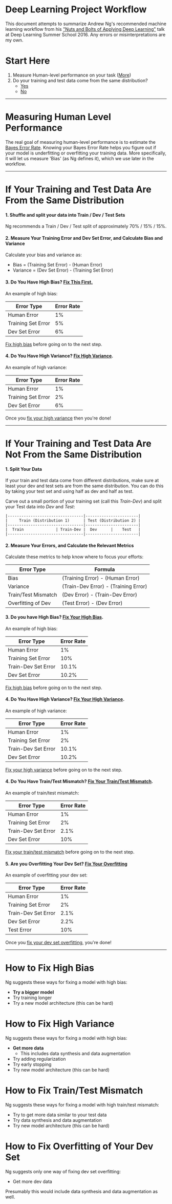 # Deep Learning Project Workflow

This document attempts to summarize Andrew Ng's recommended machine learning workflow from his ["Nuts and Bolts of Applying Deep Learning"](https://www.youtube.com/watch?v=F1ka6a13S9I&t=4192s) talk at Deep Learning Summer School 2016. Any errors or misinterpretations are my own.


# Start Here
1. Measure Human-level performance on your task ([More](#measuring-human-level-performance))
2.  Do your training and test data come from the same distribution?
    * [Yes](#if-your-training-and-test-data-are-from-the-same-distribution)
    * [No](#if-your-training-and-test-data-are-not-from-the-same-distribution)

***

# Measuring Human Level Performance
The real goal of measuring human-level performance is to estimate the [Bayes Error Rate](https://en.wikipedia.org/wiki/Bayes_error_rate). Knowing your Bayes Error Rate helps you figure out if your model is underfitting or overfitting your training data. More specifically, it will let us measure 'Bias' (as Ng defines it), which we use later in the workflow.
***
# If Your Training and Test Data Are From the Same Distribution

#### 1. Shuffle and split your data into Train / Dev / Test Sets
Ng recommends a Train / Dev / Test split of approximately 70% / 15% / 15%.

#### 2. Measure Your Training Error and Dev Set Error, and Calculate Bias and Variance
Calculate your bias and variance as:
* Bias = (Training Set Error) - (Human Error)
* Variance = (Dev Set Error) - (Training Set Error)

#### 3. Do You Have High Bias? [Fix This First.](#how-to-fix-high-bias)
An example of high bias:

Error Type | Error Rate
----|----
Human Error | 1%
Training Set Error | 5%
Dev Set Error | 6%

[Fix high bias](#how-to-fix-high-bias) before going on to the next step.

#### 4. Do You Have High Variance? [Fix High Variance](#how-to-fix-high-variance).

An example of high variance:

Error Type | Error Rate
----|----
Human Error | 1%
Training Set Error | 2%
Dev Set Error | 6%

Once you [fix your high variance](#how-to-fix-high-variance) then you're done!

***
# If Your Training and Test Data Are Not From the Same Distribution

#### 1. Split Your Data

If your train and test data come from different distributions, make sure at least your dev and test sets are from the same distribution. You can do this by taking your test set and using half as dev and half as test. 

Carve out a small portion of your training set (call this _Train-Dev_) and split your Test data into _Dev_ and _Test_:
```
|---------------------------------|-----------------------|
|     Train (Distribution 1)      | Test (Distribution 2) |
|---------------------------------|-----------------------|
|  Train              | Train-Dev |  Dev      |    Test   |
|---------------------------------|-----------------------|

```

#### 2. Measure Your Errors, and Calculate the Relevant Metrics

Calculate these metrics to help know where to focus your efforts:

Error Type | Formula
----|----
Bias | (Training Error) - (Human Error)
Variance | (Train-Dev Error) - (Training Error)
Train/Test Mismatch | (Dev Error) - (Train-Dev Error)
Overfitting of Dev | (Test Error) - (Dev Error)

#### 3. Do you have High Bias? [Fix Your High Bias](#how-to-fix-high-bias).

An example of high bias:

Error Type | Error Rate
----|----
Human Error | 1%
Training Set Error | 10%
Train-Dev Set Error | 10.1%
Dev Set Error | 10.2%

[Fix high bias](#how-to-fix-high-bias) before going on to the next step.


#### 4. Do You Have High Variance? [Fix Your High Variance](#how-to-fix-high-variance).

An example of high variance:

Error Type | Error Rate
----|----
Human Error | 1%
Training Set Error | 2%
Train-Dev Set Error | 10.1%
Dev Set Error | 10.2%

[Fix your high variance](#how-to-fix-high-variance) before going on to the next step.


#### 4. Do You Have Train/Test Mismatch? [Fix Your Train/Test Mismatch](#how-to-fix-traintest-mismatch).

An example of train/test mismatch:

Error Type | Error Rate
----|----
Human Error | 1%
Training Set Error | 2%
Train-Dev Set Error | 2.1%
Dev Set Error | 10%


[Fix your train/test mismatch](#how-to-fix-traintest-mismatch) before going on to the next step.


#### 5. Are you Overfitting Your Dev Set? [Fix Your Overfitting](#how-to-fix-overfitting-of-your-dev-set)

An example of overfitting your dev set:

Error Type | Error Rate
----|----
Human Error | 1%
Training Set Error | 2%
Train-Dev Set Error | 2.1%
Dev Set Error | 2.2%
Test Error | 10%

Once you [fix your dev set overfitting](#how-to-fix-overfitting-of-your-dev-set), you're done!

***

# How to Fix High Bias
Ng suggests these ways for fixing a model with high bias:
* **Try a bigger model**
* Try training longer
* Try a new model architecture (this can be hard)

# How to Fix High Variance
Ng suggests these ways for fixing a model with high bias:
* **Get more data**
  * This includes data synthesis and data augmentation
* Try adding regularization
* Try early stopping
* Try new model architecture (this can be hard)



# How to Fix Train/Test Mismatch

Ng suggests these ways for fixing a model with high train/test mismatch:
* Try to get more data similar to your test data
* Try data synthesis and data augmentation
* Try new model architecture (this can be hard)

# How to Fix Overfitting of Your Dev Set

Ng suggests only one way of fixing dev set overfitting:
* Get more dev data

Presumably this would include data synthesis and data augmentation as well.


